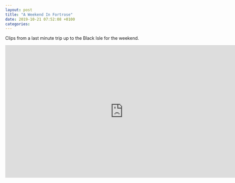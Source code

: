 ```yaml
---
layout: post
title: "A Weekend In Fortrose"
date: 2019-10-21 07:52:08 +0100
categories:
---
```


Clips from a last minute trip up to the Black Isle for the weekend.

<iframe id="ytplayer" type="text/html" width="750" height="422" src="https://www.youtube.com/embed/7sal7JGS2MA?modestBranding=1" frameborder="0"></i frame>